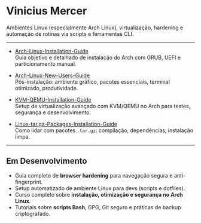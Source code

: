 # Vinicius Mercer

Ambientes Linux (especialmente Arch Linux), virtualização, hardening e automação de rotinas via scripts e ferramentas CLI.

---

- [Arch-Linux-Installation-Guide](https://github.com/shrmadhant/Arch-Linux-Installation-Guide)  
  Guia objetivo e detalhado de instalação do Arch com GRUB, UEFI e particionamento manual.

- [Arch-Linux-New-Users-Guide](https://github.com/shrmadhant/Arch-Linux-New-Users-Guide)  
  Pós-instalação: ambiente gráfico, pacotes essenciais, terminal otimizado, produtividade.

- [KVM-QEMU-Installation-Guide](https://github.com/shrmadhant/KVM-QEMU-Installation-Guide)  
  Setup de virtualização avançado com KVM/QEMU no Arch para testes, segurança e desenvolvimento.

- [Linux-tar.gz-Packages-Installation-Guide](https://github.com/shrmadhant/Linux-tar.gz-Packages-Installation-Guide)  
  Como lidar com pacotes `.tar.gz`: compilação, dependências, instalação limpa.

---

## Em Desenvolvimento

- Guia completo de **browser hardening** para navegação segura e anti-fingerprint.
- Setup automatizado de ambiente Linux para devs (scripts e dotfiles).
- Curso completo sobre **instalação, otimização e segurança no Arch Linux**.
- Tutoriais sobre **scripts Bash**, GPG, Git seguro e práticas de backup criptografado.
